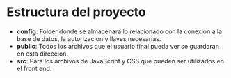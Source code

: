 ﻿# Estructura del proyecto
 - **config**: Folder donde se almacenara lo relacionado con la conexion a la base de datos, la autorizacion y llaves necesarias.
 - **public**: Todos los archivos que el usuario final pueda ver se guardaran en esta direccion.
 - **src**: Para los archivos de JavaScript y CSS que pueden ser utilizados en el front end.
